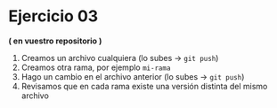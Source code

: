 # Ejercicio 03

**( en vuestro repositorio )**

1. Creamos un archivo cualquiera (lo subes -> `git push`)
2. Creamos otra rama, por ejemplo `mi-rama`
3. Hago un cambio en el archivo anterior (lo subes -> `git push`)
4. Revisamos que en cada rama existe una versión distinta del mismo archivo